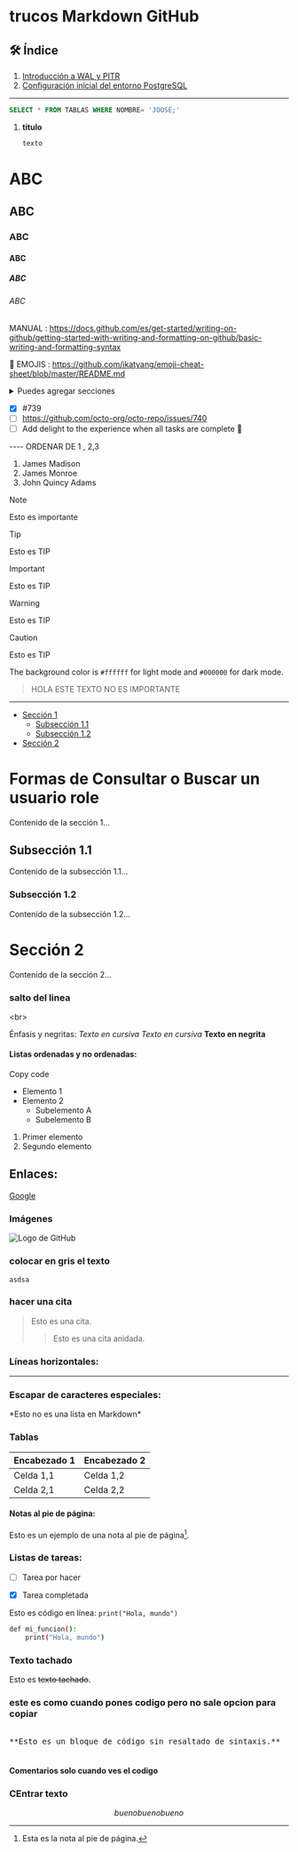 # trucos Markdown GitHub
 
## 🛠️ Índice

1. [Introducción a WAL y PITR](#1)
2. [Configuración inicial del entorno PostgreSQL](#2)

<a name="1"></a>
<a name="2"></a>

--- 

```SQL 
SELECT * FROM TABLAS WHERE NOMBRE= 'JOOSE;'
```


1. **titulo** 
   ```sql
   texto
   ```
   

# ABC
## ABC
### ABC
#### ABC
##### ABC
###### ABC


MANUAL :  https://docs.github.com/es/get-started/writing-on-github/getting-started-with-writing-and-formatting-on-github/basic-writing-and-formatting-syntax

:footprints: EMOJIS :  https://github.com/ikatyang/emoji-cheat-sheet/blob/master/README.md

<details>

<summary>Puedes agregar secciones</summary>

### You can add a header

You can add text within a collapsed section. 

You can add an image or a code block, too.

```ruby
   puts "Hello World"
```

</details>


- [x] #739
- [ ] https://github.com/octo-org/octo-repo/issues/740
- [ ] Add delight to the experience when all tasks are complete :tada:

---- ORDENAR DE 1 , 2,3 
1. James Madison
1. James Monroe
1. John Quincy Adams

> [!NOTE]
> Esto es importante

> [!TIP]
> Esto es TIP

> [!IMPORTANT]
> Esto es TIP

> [!WARNING]
> Esto es TIP

> [!CAUTION]
> Esto es TIP

The background color is `#ffffff` for light mode and `#000000` for dark mode.
> HOLA ESTE TEXTO NO ES IMPORTANTE

---

- [Sección 1](https://github.com/CR0NYM3X/POSTGRESQL/blob/main/trucos%20Markdown%20GitHub.md#enlaces)
  - [Subsección 1.1](#subsección-11)
  - [Subsección 1.2](#subsección-12)
- [Sección 2](#sección-2)


# Formas de Consultar o Buscar un usuario role
Contenido de la sección 1...

## Subsección 1.1
Contenido de la subsección 1.1...

### Subsección 1.2
Contenido de la subsección 1.2...

# Sección 2
Contenido de la sección 2...


### salto del linea
\<br>

Énfasis y negritas:
*Texto en cursiva*
_Texto en cursiva_
**Texto en negrita**


#### Listas ordenadas y no ordenadas: 
Copy code
- Elemento 1
- Elemento 2
  - Subelemento A
  - Subelemento B
1. Primer elemento
2. Segundo elemento

## Enlaces: 
[Google](https://www.google.com)

### Imágenes
![Logo de GitHub](https://github.com/logos/github-logo.png)

### colocar en gris el texto
`asdsa`

### hacer una cita
> Esto es una cita.
>> Esto es una cita anidada.

### Líneas horizontales: 
---

### Escapar de caracteres especiales: 
\*Esto no es una lista en Markdown\*

### Tablas

| Encabezado 1 | Encabezado 2 |
|--------------|--------------|
| Celda 1,1    | Celda 1,2    |
| Celda 2,1    | Celda 2,2    |


#### Notas al pie de página:
Esto es un ejemplo de una nota al pie de página[^1].
[^1]: Esta es la nota al pie de página.


### Listas de tareas:
- [ ] Tarea por hacer
- [x] Tarea completada


Esto es código en línea: `print("Hola, mundo")`

```sh python
def mi_funcion():
    print("Hola, mundo")
```
### Texto tachado	
Esto es ~~texto tachado~~.

### este es como cuando pones codigo pero no sale opcion para copiar
<pre>

**Esto es un bloque de código sin resaltado de sintaxis.**

</pre>

#### Comentarios solo cuando ves el codigo
<!-- Esto es un comentario -->

### CEntrar texto
$$
bueno bueno bueno
$$

